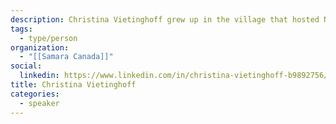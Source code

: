 ```yaml
---
description: Christina Vietinghoff grew up in the village that hosted New Brunswick's last fatal duel, and is now passionate about transforming the verbal sparring of partisan parliamentarians into collegial debate. At Samara she manages the MP Exit Interviews project.
tags:
  - type/person
organization:
  - "[[Samara Canada]]"
social:
  linkedin: https://www.linkedin.com/in/christina-vietinghoff-b9892756/
title: Christina Vietinghoff
categories:
  - speaker
---
```



